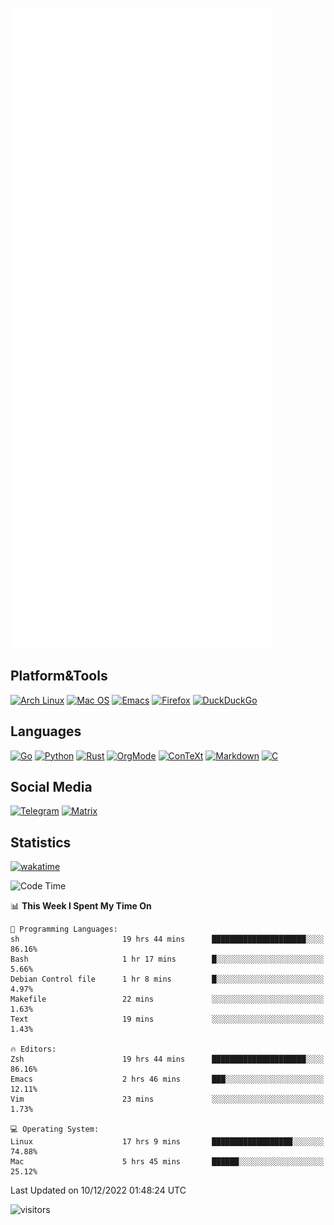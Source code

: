 ![Metrics](https://github.com/SteamedFish/SteamedFish/blob/master/github-metrics.svg)

## Platform&Tools

[![Arch Linux](https://img.shields.io/badge/ArchLinux-1793D1?logo=arch-linux&logoColor=fff&style=flat-square)](https://archlinux.org/)
[![Mac OS](https://img.shields.io/badge/MacOS-000000?style=flat-square&logo=macos&logoColor=F0F0F0)](https://www.apple.com/macos/)
[![Emacs](https://img.shields.io/badge/Emacs-%237F5AB6.svg?&style=flat-square&logo=gnu-emacs&logoColor=white)](https://www.gnu.org/software/emacs/)
[![Firefox](https://img.shields.io/badge/Firefox-FF7139?style=flat-square&logo=Firefox-Browser&logoColor=white)](https://firefox.com/)
[![DuckDuckGo](https://img.shields.io/badge/DuckDuckGo-DE5833?style=flat-square&logo=DuckDuckGo&logoColor=white)](https://duckduckgo.com/)

## Languages

[![Go](https://img.shields.io/badge/Golang-%2300ADD8.svg?style=flat-square&logo=go&logoColor=white)](https://golang.org/)
[![Python](https://img.shields.io/badge/Python-3670A0?style=flat-square&logo=python&logoColor=ffdd54)](https://www.python.org/)
[![Rust](https://img.shields.io/badge/Rust-%23000000.svg?style=flat-square&logo=rust&logoColor=white)](https://www.rust-lang.org/)
[![OrgMode](https://img.shields.io/badge/OrgMode-%23000000.svg?style=flat-square&logo=org&logoColor=white)](https://orgmode.org/)
[![ConTeXt](https://img.shields.io/badge/ConTeXt-%23008080.svg?style=flat-square&logo=latex&logoColor=white)](https://contextgarden.net/)
[![Markdown](https://img.shields.io/badge/MarkDown-%23000000.svg?style=flat-square&logo=markdown&logoColor=white)](https://daringfireball.net/projects/markdown/)
[![C](https://img.shields.io/badge/C-%2300599C.svg?style=flat-square&logo=c&logoColor=white)](https://www.iso.org/standard/74528.html)

## Social Media
[![Telegram](https://img.shields.io/badge/SteamedFish-2CA5E0?style=social&logo=telegram&logoColor=white)](https://t.me/SteamedFish)
[![Matrix](https://img.shields.io/badge/SteamedFish-2CA5E0?style=social&logo=matrix&logoColor=black)](https://matrix.to/#/@i:steamedfish.org)

## Statistics
[![wakatime](https://wakatime.com/badge/user/168280d6-fcf2-4b4f-ad3a-dc4612f35b38.svg)](https://wakatime.com/@168280d6-fcf2-4b4f-ad3a-dc4612f35b38)

<!--START_SECTION:waka-->
![Code Time](http://img.shields.io/badge/Code%20Time-2%2C208%20hrs%2014%20mins-blue)

📊 **This Week I Spent My Time On** 

```text
💬 Programming Languages: 
sh                       19 hrs 44 mins      █████████████████████░░░░   86.16% 
Bash                     1 hr 17 mins        █░░░░░░░░░░░░░░░░░░░░░░░░   5.66% 
Debian Control file      1 hr 8 mins         █░░░░░░░░░░░░░░░░░░░░░░░░   4.97% 
Makefile                 22 mins             ░░░░░░░░░░░░░░░░░░░░░░░░░   1.63% 
Text                     19 mins             ░░░░░░░░░░░░░░░░░░░░░░░░░   1.43%

🔥 Editors: 
Zsh                      19 hrs 44 mins      █████████████████████░░░░   86.16% 
Emacs                    2 hrs 46 mins       ███░░░░░░░░░░░░░░░░░░░░░░   12.11% 
Vim                      23 mins             ░░░░░░░░░░░░░░░░░░░░░░░░░   1.73%

💻 Operating System: 
Linux                    17 hrs 9 mins       ██████████████████░░░░░░░   74.88% 
Mac                      5 hrs 45 mins       ██████░░░░░░░░░░░░░░░░░░░   25.12%

```


 Last Updated on 10/12/2022 01:48:24 UTC
<!--END_SECTION:waka-->

![visitors](https://visitor-badge.laobi.icu/badge?page_id=SteamedFish.SteamedFish)
